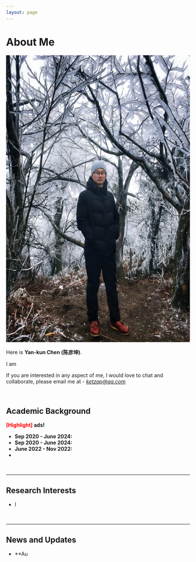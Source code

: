 ```yaml
---
layout: page
---
```


# About Me

<img src="/images/shuaibi1.jpg" class="floatpic" width="588" height="784">

Here is **Yan-kun Chen (陈彦坤)**.

I am 

If you are interested in any aspect of me, I would love to chat and collaborate, please email me at - *ketzap@qq.com*

<br>

## Academic Background

**<font color='red'>[Highlight]</font> ads!**

- **Sep 2020 - June 2024:** 
- **Sep 2020 - June 2024:** 
- **June 2022 - Nov 2022:** 
- 
<br>

---

## Research Interests

- I



<br>

---

## News and Updates

- **Au

<br>

